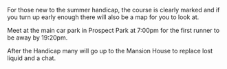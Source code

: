 For those new to the summer handicap, the course is clearly marked and if you turn up early enough there will also be a map for you to look at.

Meet at the main car park in Prospect Park at 7:00pm for the first runner to be away by 19:20pm.

After the Handicap many will go up to the Mansion House to replace lost liquid and a chat.
